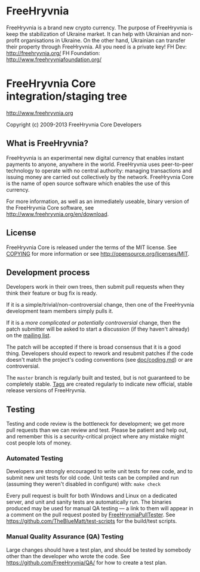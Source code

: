 FreeHryvnia
===========

FreeHryvnia is a brand new crypto currency. The purpose of FreeHryvnia is keep the stabilization of Ukraine market. It can help with Ukrainian and non-profit organisations in Ukraine. On the other hand, Ukrainian can transfer their property through FreeHryvnia. All you need is a private key! FH Dev: http://freehryvnia.org/   FH Foundation: http://www.freehryvniafoundation.org/

FreeHryvnia Core integration/staging tree
=====================================

http://www.freehryvnia.org

Copyright (c) 2009-2013 FreeHryvnia Core Developers

What is FreeHryvnia?
----------------

FreeHryvnia is an experimental new digital currency that enables instant payments to
anyone, anywhere in the world. FreeHryvnia uses peer-to-peer technology to operate
with no central authority: managing transactions and issuing money are carried
out collectively by the network. FreeHryvnia Core is the name of open source
software which enables the use of this currency.

For more information, as well as an immediately useable, binary version of
the FreeHryvnia Core software, see http://www.freehryvnia.org/en/download.

License
-------

FreeHryvnia Core is released under the terms of the MIT license. See [COPYING](COPYING) for more
information or see http://opensource.org/licenses/MIT.

Development process
-------------------

Developers work in their own trees, then submit pull requests when they think
their feature or bug fix is ready.

If it is a simple/trivial/non-controversial change, then one of the FreeHryvnia
development team members simply pulls it.

If it is a *more complicated or potentially controversial* change, then the patch
submitter will be asked to start a discussion (if they haven't already) on the
[mailing list](http://sourceforge.net/mailarchive/forum.php?forum_name=bitcoin-development).

The patch will be accepted if there is broad consensus that it is a good thing.
Developers should expect to rework and resubmit patches if the code doesn't
match the project's coding conventions (see [doc/coding.md](doc/coding.md)) or are
controversial.

The `master` branch is regularly built and tested, but is not guaranteed to be
completely stable. [Tags](https://github.com/FreeHryvnia/FreeHryvnia/tags) are created
regularly to indicate new official, stable release versions of FreeHryvnia.

Testing
-------

Testing and code review is the bottleneck for development; we get more pull
requests than we can review and test. Please be patient and help out, and
remember this is a security-critical project where any mistake might cost people
lots of money.

### Automated Testing

Developers are strongly encouraged to write unit tests for new code, and to
submit new unit tests for old code. Unit tests can be compiled and run (assuming they weren't disabled in configure) with: `make check`

Every pull request is built for both Windows and Linux on a dedicated server,
and unit and sanity tests are automatically run. The binaries produced may be
used for manual QA testing — a link to them will appear in a comment on the
pull request posted by [FreeHryvniaPullTester](https://github.com/FreeHryvniaPullTester). See https://github.com/TheBlueMatt/test-scripts
for the build/test scripts.

### Manual Quality Assurance (QA) Testing

Large changes should have a test plan, and should be tested by somebody other
than the developer who wrote the code.
See https://github.com/FreeHryvnia/QA/ for how to create a test plan.
